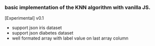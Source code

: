 ### basic implementation of the KNN algorithm with vanilla JS.
[Experimental]
v0.1

- support json iris dataset
- support json diabetes dataset
- well formated array with label value on last array column
